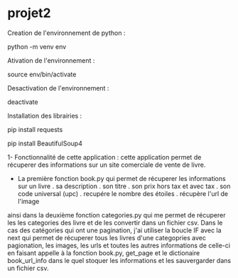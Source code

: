 # projet2
Creation de l'environnement de python : 

python -m venv env 

Ativation de l'environnement : 

source env/bin/activate

Desactivation de l'environnement : 

deactivate

Installation des librairies : 

pip install requests 

pip install BeautifulSoup4

1- Fonctionnalité de cette application : 
cette application  permet de récuperer des informations sur un site comerciale de vente de livre.

- La première fonction book.py qui permet de récuperer les informations sur un livre 
. sa description 
. son titre 
. son prix hors tax et avec tax 
. son code universal (upc)
. recupére le nombre des étoiles 
. récupère l'url de l'image

ainsi dans la deuxième fonction categories.py qui me permet de récuperer les les categories des livre et de les convertir dans un fichier csv. 
Dans le cas des catégories qui ont une pagination, j'ai utiliser la boucle IF avec la next qui permet de récuperer tous les livres d'une categopries avec pagionation, les images, les urls et toutes les autres informations de celle-ci en faisant appelle à la fonction book.py, get_page et le dictionaire book_url_info dans le quel stoquer les informations et les sauvergarder dans un fichier csv.  